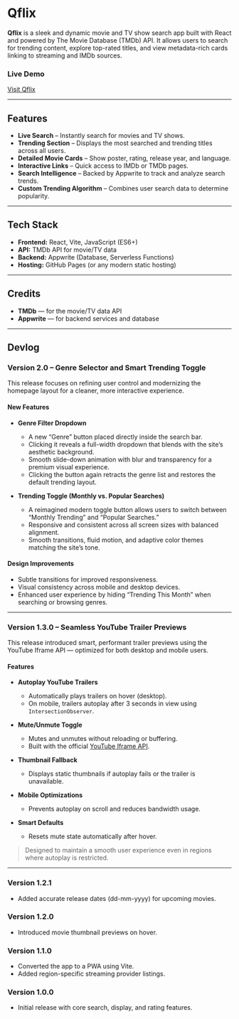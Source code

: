 # Qflix

**Qflix** is a sleek and dynamic movie and TV show search app built with React and powered by The Movie Database (TMDb) API. It allows users to search for trending content, explore top-rated titles, and view metadata-rich cards linking to streaming and IMDb sources.

### Live Demo  
[Visit Qflix](https://demon202.github.io/Qflix)

---

## Features

- **Live Search** – Instantly search for movies and TV shows.  
- **Trending Section** – Displays the most searched and trending titles across all users.  
- **Detailed Movie Cards** – Show poster, rating, release year, and language.  
- **Interactive Links** – Quick access to IMDb or TMDb pages.  
- **Search Intelligence** – Backed by Appwrite to track and analyze search trends.  
- **Custom Trending Algorithm** – Combines user search data to determine popularity.  

---

## Tech Stack

- **Frontend:** React, Vite, JavaScript (ES6+)  
- **API:** TMDb API for movie/TV data  
- **Backend:** Appwrite (Database, Serverless Functions)  
- **Hosting:** GitHub Pages (or any modern static hosting)

---

## Credits  

- **TMDb** — for the movie/TV data API  
- **Appwrite** — for backend services and database  

---

## Devlog

### Version 2.0 – Genre Selector and Smart Trending Toggle

This release focuses on refining user control and modernizing the homepage layout for a cleaner, more interactive experience.

#### New Features

- **Genre Filter Dropdown**  
  - A new “Genre” button placed directly inside the search bar.  
  - Clicking it reveals a full-width dropdown that blends with the site’s aesthetic background.  
  - Smooth slide-down animation with blur and transparency for a premium visual experience.  
  - Clicking the button again retracts the genre list and restores the default trending layout.  

- **Trending Toggle (Monthly vs. Popular Searches)**  
  - A reimagined modern toggle button allows users to switch between “Monthly Trending” and “Popular Searches.”  
  - Responsive and consistent across all screen sizes with balanced alignment.  
  - Smooth transitions, fluid motion, and adaptive color themes matching the site’s tone.  

#### Design Improvements

- Subtle transitions for improved responsiveness.  
- Visual consistency across mobile and desktop devices.  
- Enhanced user experience by hiding “Trending This Month” when searching or browsing genres.  

---

### Version 1.3.0 – Seamless YouTube Trailer Previews

This release introduced smart, performant trailer previews using the YouTube Iframe API — optimized for both desktop and mobile users.

#### Features

- **Autoplay YouTube Trailers**  
  - Automatically plays trailers on hover (desktop).  
  - On mobile, trailers autoplay after 3 seconds in view using `IntersectionObserver`.  

- **Mute/Unmute Toggle**  
  - Mutes and unmutes without reloading or buffering.  
  - Built with the official [YouTube Iframe API](https://developers.google.com/youtube/iframe_api_reference).  

- **Thumbnail Fallback**  
  - Displays static thumbnails if autoplay fails or the trailer is unavailable.  

- **Mobile Optimizations**  
  - Prevents autoplay on scroll and reduces bandwidth usage.  

- **Smart Defaults**  
  - Resets mute state automatically after hover.  

> Designed to maintain a smooth user experience even in regions where autoplay is restricted.

---

### Version 1.2.1  
- Added accurate release dates (dd-mm-yyyy) for upcoming movies.

### Version 1.2.0  
- Introduced movie thumbnail previews on hover.  

### Version 1.1.0  
- Converted the app to a PWA using Vite.  
- Added region-specific streaming provider listings.  

### Version 1.0.0  
- Initial release with core search, display, and rating features.
